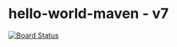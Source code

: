 # hello-world-maven - v7

[![Board Status](https://dev.azure.com/test10081/17fad1cb-3055-48a7-9f4b-36ba5bfb1736/33abb9b5-4fdf-4ace-965a-98bfe4df9a3e/_apis/work/boardbadge/46881943-25ce-48ec-a64c-b3ce491f7acb?columnOptions=1)](https://dev.azure.com/test10081/17fad1cb-3055-48a7-9f4b-36ba5bfb1736/_boards/board/t/33abb9b5-4fdf-4ace-965a-98bfe4df9a3e/Microsoft.RequirementCategory/)
